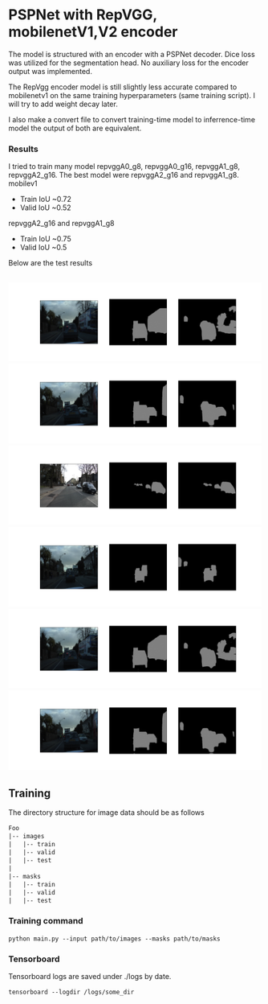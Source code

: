 # PSPNet with RepVGG, mobilenetV1,V2 encoder
The model is structured with an encoder with a PSPNet decoder. Dice loss was utilized for the segmentation head. No auxiliary loss for the encoder output was implemented.

The RepVgg encoder model is still slightly less accurate compared to mobilenetv1 on the same training hyperparameters (same training script). I will try to add weight decay later. 

I also make a convert file to convert training-time model to inferrence-time model the output of both are equivalent.
<br>

### Results
I tried to train many model repvggA0_g8, repvggA0_g16, repvggA1_g8, repvggA2_g16. The best model were repvggA2_g16 and repvggA1_g8. 
mobilev1
- Train IoU ~0.72
- Valid IoU ~0.52

repvggA2_g16 and repvggA1_g8
- Train IoU ~0.75
- Valid IoU ~0.5

Below are the test results

![result1](./images/pred_4.png)
![result1](./images/pred_5.png)
![result1](./images/pred_6.png)
![result1](./images/pred_7.png)
![result1](./images/pred_8.png)
![result1](./images/pred_9.png)
---

## Training
The directory structure for image data should be as follows
```
Foo
|-- images
|   |-- train
|   |-- valid
|   |-- test
|
|-- masks
|   |-- train
|   |-- valid
|   |-- test
```

### Training command
```
python main.py --input path/to/images --masks path/to/masks
```

### Tensorboard
Tensorboard logs are saved under ./logs by date.
```
tensorboard --logdir /logs/some_dir
```
